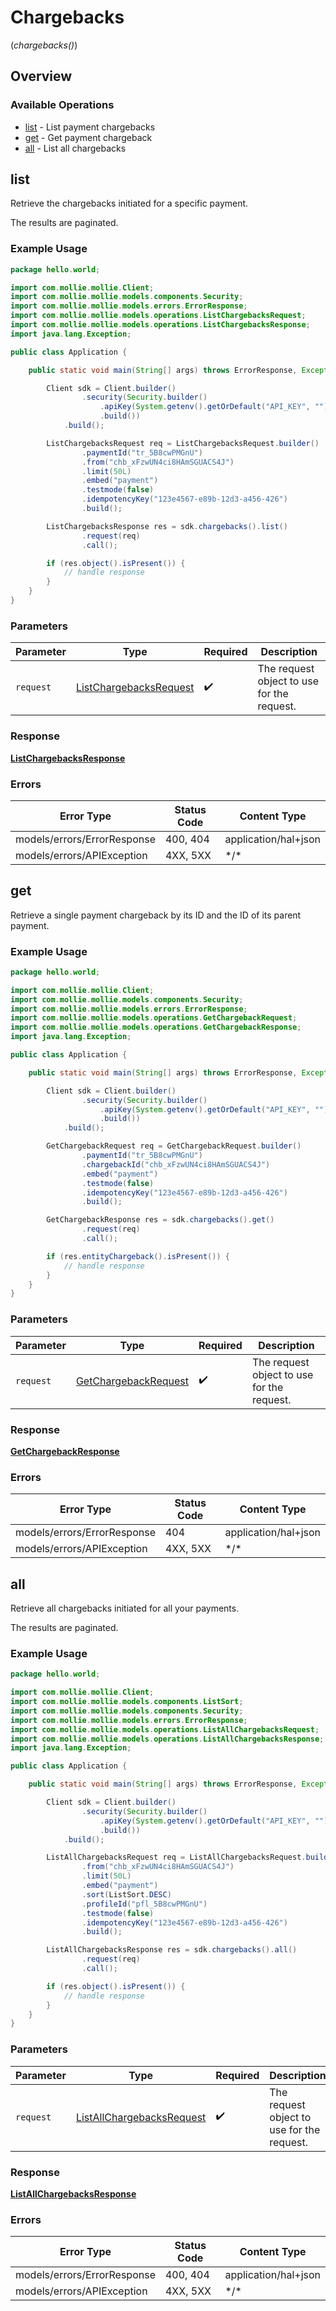 # Chargebacks
(*chargebacks()*)

## Overview

### Available Operations

* [list](#list) - List payment chargebacks
* [get](#get) - Get payment chargeback
* [all](#all) - List all chargebacks

## list

Retrieve the chargebacks initiated for a specific payment.

The results are paginated.

### Example Usage

<!-- UsageSnippet language="java" operationID="list-chargebacks" method="get" path="/payments/{paymentId}/chargebacks" -->
```java
package hello.world;

import com.mollie.mollie.Client;
import com.mollie.mollie.models.components.Security;
import com.mollie.mollie.models.errors.ErrorResponse;
import com.mollie.mollie.models.operations.ListChargebacksRequest;
import com.mollie.mollie.models.operations.ListChargebacksResponse;
import java.lang.Exception;

public class Application {

    public static void main(String[] args) throws ErrorResponse, Exception {

        Client sdk = Client.builder()
                .security(Security.builder()
                    .apiKey(System.getenv().getOrDefault("API_KEY", ""))
                    .build())
            .build();

        ListChargebacksRequest req = ListChargebacksRequest.builder()
                .paymentId("tr_5B8cwPMGnU")
                .from("chb_xFzwUN4ci8HAmSGUACS4J")
                .limit(50L)
                .embed("payment")
                .testmode(false)
                .idempotencyKey("123e4567-e89b-12d3-a456-426")
                .build();

        ListChargebacksResponse res = sdk.chargebacks().list()
                .request(req)
                .call();

        if (res.object().isPresent()) {
            // handle response
        }
    }
}
```

### Parameters

| Parameter                                                                   | Type                                                                        | Required                                                                    | Description                                                                 |
| --------------------------------------------------------------------------- | --------------------------------------------------------------------------- | --------------------------------------------------------------------------- | --------------------------------------------------------------------------- |
| `request`                                                                   | [ListChargebacksRequest](../../models/operations/ListChargebacksRequest.md) | :heavy_check_mark:                                                          | The request object to use for the request.                                  |

### Response

**[ListChargebacksResponse](../../models/operations/ListChargebacksResponse.md)**

### Errors

| Error Type                  | Status Code                 | Content Type                |
| --------------------------- | --------------------------- | --------------------------- |
| models/errors/ErrorResponse | 400, 404                    | application/hal+json        |
| models/errors/APIException  | 4XX, 5XX                    | \*/\*                       |

## get

Retrieve a single payment chargeback by its ID and the ID of its parent payment.

### Example Usage

<!-- UsageSnippet language="java" operationID="get-chargeback" method="get" path="/payments/{paymentId}/chargebacks/{chargebackId}" -->
```java
package hello.world;

import com.mollie.mollie.Client;
import com.mollie.mollie.models.components.Security;
import com.mollie.mollie.models.errors.ErrorResponse;
import com.mollie.mollie.models.operations.GetChargebackRequest;
import com.mollie.mollie.models.operations.GetChargebackResponse;
import java.lang.Exception;

public class Application {

    public static void main(String[] args) throws ErrorResponse, Exception {

        Client sdk = Client.builder()
                .security(Security.builder()
                    .apiKey(System.getenv().getOrDefault("API_KEY", ""))
                    .build())
            .build();

        GetChargebackRequest req = GetChargebackRequest.builder()
                .paymentId("tr_5B8cwPMGnU")
                .chargebackId("chb_xFzwUN4ci8HAmSGUACS4J")
                .embed("payment")
                .testmode(false)
                .idempotencyKey("123e4567-e89b-12d3-a456-426")
                .build();

        GetChargebackResponse res = sdk.chargebacks().get()
                .request(req)
                .call();

        if (res.entityChargeback().isPresent()) {
            // handle response
        }
    }
}
```

### Parameters

| Parameter                                                               | Type                                                                    | Required                                                                | Description                                                             |
| ----------------------------------------------------------------------- | ----------------------------------------------------------------------- | ----------------------------------------------------------------------- | ----------------------------------------------------------------------- |
| `request`                                                               | [GetChargebackRequest](../../models/operations/GetChargebackRequest.md) | :heavy_check_mark:                                                      | The request object to use for the request.                              |

### Response

**[GetChargebackResponse](../../models/operations/GetChargebackResponse.md)**

### Errors

| Error Type                  | Status Code                 | Content Type                |
| --------------------------- | --------------------------- | --------------------------- |
| models/errors/ErrorResponse | 404                         | application/hal+json        |
| models/errors/APIException  | 4XX, 5XX                    | \*/\*                       |

## all

Retrieve all chargebacks initiated for all your payments.

The results are paginated.

### Example Usage

<!-- UsageSnippet language="java" operationID="list-all-chargebacks" method="get" path="/chargebacks" -->
```java
package hello.world;

import com.mollie.mollie.Client;
import com.mollie.mollie.models.components.ListSort;
import com.mollie.mollie.models.components.Security;
import com.mollie.mollie.models.errors.ErrorResponse;
import com.mollie.mollie.models.operations.ListAllChargebacksRequest;
import com.mollie.mollie.models.operations.ListAllChargebacksResponse;
import java.lang.Exception;

public class Application {

    public static void main(String[] args) throws ErrorResponse, Exception {

        Client sdk = Client.builder()
                .security(Security.builder()
                    .apiKey(System.getenv().getOrDefault("API_KEY", ""))
                    .build())
            .build();

        ListAllChargebacksRequest req = ListAllChargebacksRequest.builder()
                .from("chb_xFzwUN4ci8HAmSGUACS4J")
                .limit(50L)
                .embed("payment")
                .sort(ListSort.DESC)
                .profileId("pfl_5B8cwPMGnU")
                .testmode(false)
                .idempotencyKey("123e4567-e89b-12d3-a456-426")
                .build();

        ListAllChargebacksResponse res = sdk.chargebacks().all()
                .request(req)
                .call();

        if (res.object().isPresent()) {
            // handle response
        }
    }
}
```

### Parameters

| Parameter                                                                         | Type                                                                              | Required                                                                          | Description                                                                       |
| --------------------------------------------------------------------------------- | --------------------------------------------------------------------------------- | --------------------------------------------------------------------------------- | --------------------------------------------------------------------------------- |
| `request`                                                                         | [ListAllChargebacksRequest](../../models/operations/ListAllChargebacksRequest.md) | :heavy_check_mark:                                                                | The request object to use for the request.                                        |

### Response

**[ListAllChargebacksResponse](../../models/operations/ListAllChargebacksResponse.md)**

### Errors

| Error Type                  | Status Code                 | Content Type                |
| --------------------------- | --------------------------- | --------------------------- |
| models/errors/ErrorResponse | 400, 404                    | application/hal+json        |
| models/errors/APIException  | 4XX, 5XX                    | \*/\*                       |